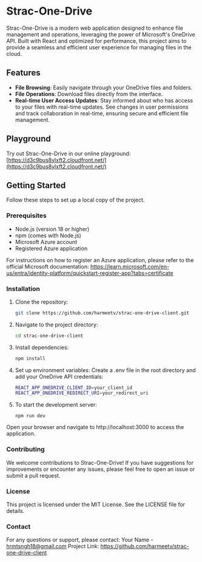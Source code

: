 # Strac-One-Drive

Strac-One-Drive is a modern web application designed to enhance file management and operations, leveraging the power of Microsoft's OneDrive API. Built with React and optimized for performance, this project aims to provide a seamless and efficient user experience for managing files in the cloud.

## Features

- **File Browsing**: Easily navigate through your OneDrive files and folders.
- **File Operations**: Download files directly from the interface.
- **Real-time User Access Updates**: Stay informed about who has access to your files with real-time updates. See changes in user permissions and track collaboration in real-time, ensuring secure and efficient file management.

## Playground

Try out Strac-One-Drive in our online playground:
[https://d3c9bus8ylxft2.cloudfront.net/](https://d3c9bus8ylxft2.cloudfront.net/)

## Getting Started

Follow these steps to set up a local copy of the project.

### Prerequisites

- Node.js (version 18 or higher)
- npm (comes with Node.js)
- Microsoft Azure account
- Registered Azure application

For instructions on how to register an Azure application, please refer to the official Microsoft documentation:
https://learn.microsoft.com/en-us/entra/identity-platform/quickstart-register-app?tabs=certificate

### Installation

1. Clone the repository:
   ```sh
   git clone https://github.com/harmeetv/strac-one-drive-client.git
2. Navigate to the project directory:
   ```sh
   cd strac-one-drive-client
3. Install dependencies:
   ```sh
   npm install
4. Set up environment variables: Create a .env file in the root directory and add your OneDrive API credentials:
   ```sh
   REACT_APP_ONEDRIVE_CLIENT_ID=your_client_id
   REACT_APP_ONEDRIVE_REDIRECT_URI=your_redirect_uri
5. To start the development server:
   ```
   npm run dev

Open your browser and navigate to http://localhost:3000 to access the application.

### Contributing

We welcome contributions to Strac-One-Drive! If you have suggestions for improvements or encounter any issues, please feel free to open an issue or submit a pull request.

### License
This project is licensed under the MIT License. See the LICENSE file for details.

### Contact

For any questions or support, please contact:
Your Name - hrmtsngh18@gmail.com
Project Link: https://github.com/harmeetv/strac-one-drive-client
